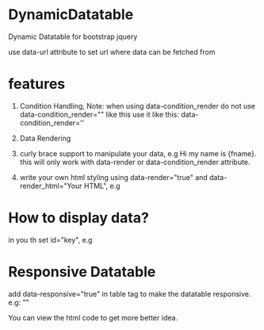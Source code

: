 # DynamicDatatable
Dynamic Datatable for bootstrap jquery

use data-url attribute to set url where data can be fetched from

# features
1) Condition Handling,
   Note: when using data-condition_render do not use data-condition_render="" like this use it like this: data-condition_render=''
   
2) Data Rendering
3) curly brace support to manipulate your data, e.g Hi my name is {fname}. this will only work with data-render or data-condition_render attribute.
4) write your own html styling using data-render="true" and data-render_html="Your HTML", e.g <th data-render="true" data-render_html="Hi, my email is {email}"></th>

# How to display data?
in you th set id="key", e.g <th id="fname"></th>

# Responsive Datatable

add data-responsive="true" in table tag to make the datatable responsive. e.g: "<table class="commonDataTable" data-responsive="true">"

You can view the html code to get more better idea.
